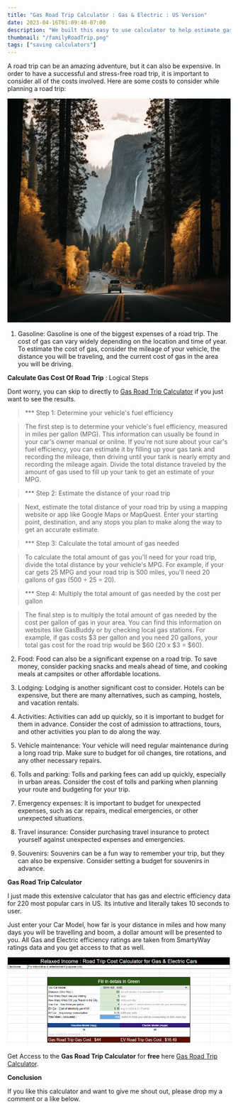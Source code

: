 ```yaml
---
title: "Gas Road Trip Calculator : Gas & Electric : US Version"
date: 2023-04-16T01:09:48-07:00
description: "We built this easy to use calculator to help estimate gas costs for your next road trip"
thumbnail: "/familyRoadTrip.png"
tags: ["saving calculators"]
---
```



<!-- This is **bold** text, and this is *emphasized* text.

Visit the [Hugo](https://gohugo.io) website! -->

<!-- **Gas Road Trip Calculator** -->

A road trip can be an amazing adventure, but it can also be expensive. In order to have a successful and stress-free road trip, it is important to consider all of the costs involved. Here are some costs to consider while planning a road trip:

![some-pic](/yesemite.webp)


1. Gasoline: Gasoline is one of the biggest expenses of a road trip. The cost of gas can vary widely depending on the location and time of year. To estimate the cost of gas, consider the mileage of your vehicle, the distance you will be traveling, and the current cost of gas in the area you will be driving.

**Calculate Gas Cost Of Road Trip**  : Logical Steps 

Dont worry, you can skip to directly to [Gas Road Trip Calculator](/subsrcibe/) if you just want to see the results.

> *** Step 1: Determine your vehicle's fuel efficiency

> The first step is to determine your vehicle's fuel efficiency, measured in miles per gallon (MPG). This information can usually be found in your car's owner manual or online. If you're not sure about your car's fuel efficiency, you can estimate it by filling up your gas tank and recording the mileage, then driving until your tank is nearly empty and recording the mileage again. Divide the total distance traveled by the amount of gas used to fill up your tank to get an estimate of your MPG.

> *** Step 2: Estimate the distance of your road trip

> Next, estimate the total distance of your road trip by using a mapping website or app like Google Maps or MapQuest. Enter your starting point, destination, and any stops you plan to make along the way to get an accurate estimate.

> *** Step 3: Calculate the total amount of gas needed

> To calculate the total amount of gas you'll need for your road trip, divide the total distance by your vehicle's MPG. For example, if your car gets 25 MPG and your road trip is 500 miles, you'll need 20 gallons of gas (500 ÷ 25 = 20).

> *** Step 4: Multiply the total amount of gas needed by the cost per gallon

> The final step is to multiply the total amount of gas needed by the cost per gallon of gas in your area. You can find this information on websites like GasBuddy or by checking local gas stations. For example, if gas costs $3 per gallon and you need 20 gallons, your total gas cost for the road trip would be $60 (20 x $3 = $60).



2. Food: Food can also be a significant expense on a road trip. To save money, consider packing snacks and meals ahead of time, and cooking meals at campsites or other affordable locations.

3. Lodging: Lodging is another significant cost to consider. Hotels can be expensive, but there are many alternatives, such as camping, hostels, and vacation rentals.

4. Activities: Activities can add up quickly, so it is important to budget for them in advance. Consider the cost of admission to attractions, tours, and other activities you plan to do along the way.

5. Vehicle maintenance: Your vehicle will need regular maintenance during a long road trip. Make sure to budget for oil changes, tire rotations, and any other necessary repairs.

6. Tolls and parking: Tolls and parking fees can add up quickly, especially in urban areas. Consider the cost of tolls and parking when planning your route and budgeting for your trip.

7. Emergency expenses: It is important to budget for unexpected expenses, such as car repairs, medical emergencies, or other unexpected situations.

8. Travel insurance: Consider purchasing travel insurance to protect yourself against unexpected expenses and emergencies.

9. Souvenirs: Souvenirs can be a fun way to remember your trip, but they can also be expensive. Consider setting a budget for souvenirs in advance.


**Gas Road Trip Calculator**

I just made this extensive calculator that has gas and electric efficiency data for 220 most popular cars in US. 
Its intutive and literally takes 10 seconds to user.

Just enter your Car Model, how far is your distance in miles and how many days you will be travelling and boom, a dollar amount will be presented to you. All Gas and Electric efficiency ratings are taken from SmartyWay ratings data and you get access to that as well.

![Gas Road Trip Calculator](/roadtrip_calculator.png)

Get Access to the **Gas Road Trip Calculator** for **free** here [Gas Road Trip Calculator](/subsrcibe/). 


**Conclusion**

If you like this calculator and want to give me shout out, please drop my a comment or a like below.